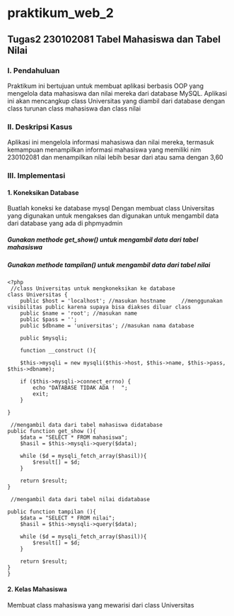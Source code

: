 # praktikum_web_2

## **Tugas2 230102081 Tabel Mahasiswa dan Tabel Nilai** ##
### I. Pendahuluan
Praktikum ini bertujuan untuk membuat aplikasi berbasis OOP yang mengelola data mahasiswa dan nilai mereka dari database MySQL. Aplikasi ini akan mencangkup class Universitas yang diambil dari database dengan class turunan class mahasiswa dan class nilai

### II. Deskripsi Kasus
Aplikasi ini mengelola informasi mahasiswa dan nilai mereka, termasuk kemampuan menampilkan informasi mahasiswa yang memiliki nim 230102081 dan menampilkan nilai lebih besar dari atau sama dengan 3,60 

### III. Implementasi
#### 1. Koneksikan Database
Buatlah koneksi ke database mysql 
Dengan membuat class Universitas yang digunakan untuk mengakses dan digunakan untuk mengambil data dari database yang ada di phpmyadmin
##### Gunakan methode get_show() untuk mengambil data dari tabel mahasiswa
##### Gunakan methode tampilan() untuk mengambil data dari tabel nilai

    <?php 
     //class Universitas untuk mengkoneksikan ke database
	class Universitas {
		public $host = 'localhost'; //masukan hostname     //menggunakan visibilitas public karena supaya bisa diakses diluar class   
		public $name = 'root'; //masukan name
		public $pass = ''; 
		public $dbname = 'universitas'; //masukan nama database
		
		public $mysqli;
 
		function __construct (){
 
		$this->mysqli = new mysqli($this->host, $this->name, $this->pass, $this->dbname);
 
		if ($this->mysqli->connect_errno) {
			echo "DATABASE TIDAK ADA !  ";
			exit;
		}
 
	}
 
     //mengambil data dari tabel mahasiswa didatabase
	public function get_show (){
		$data = "SELECT * FROM mahasiswa";
		$hasil = $this->mysqli->query($data);
 
		while ($d = mysqli_fetch_array($hasil)){
			$result[] = $d;
		}
 
		return $result;
	}

     //mengambil data dari tabel nilai didatabase

    public function tampilan (){
		$data = "SELECT * FROM nilai";
		$hasil = $this->mysqli->query($data);
 
		while ($d = mysqli_fetch_array($hasil)){
			$result[] = $d;
		}
 
		return $result;
	}
    }

#### 2. Kelas Mahasiswa
Membuat class mahasiswa yang mewarisi dari class Universitas  
 
